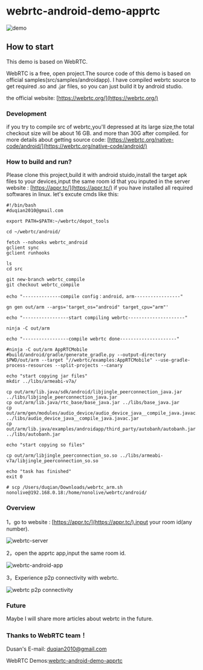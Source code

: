 # webrtc-android-demo-apprtc

![demo](https://github.com/duqian291902259/webrtc-android-demo-apprtc/blob/master/screenshot/webrtc-android-demo-as-project.png)


## How to start
This demo is based on WebRTC.

WebRTC is a free, open project.The source code of this demo is based on official samples(src/samples/androidapp). I have compiled webrtc source to get required .so and .jar files, so you can just build it by android studio.

the official website: [https://webrtc.org/](https://webrtc.org/)

### Development
if you try to compile src of webrtc,you'll depressed 
at its large size,the total checkout size will be about 16 GB. and more than 30G after compiled.
for more details about getting source code: [https://webrtc.org/native-code/android/](https://webrtc.org/native-code/android/)

### How to build and run?
Please clone this project,build it with android stuido,install the target apk files to your devices,input the same room id that you inputed in the 
server website : [https://appr.tc/](https://appr.tc/)
if you have installed all required softwares in linux.
let's excute cmds like this:

```
#!/bin/bash
#duqian2010@gmail.com

export PATH=$PATH:~/webrtc/depot_tools

cd ~/webrtc/android/

fetch --nohooks webrtc_android
gclient sync
gclient runhooks

ls
cd src

git new-branch webrtc_compile
git checkout webrtc_compile

echo "--------------compile config：android，arm-----------------"

gn gen out/arm --args='target_os="android" target_cpu="arm"'

echo "-----------------start compiling webrtc---------------------"

ninja -C out/arm

echo "-----------------compile webrtc done---------------------"

#ninja -C out/arm AppRTCMobile
#build/android/gradle/generate_gradle.py --output-directory $PWD/out/arm --target "//webrtc/examples:AppRTCMobile" --use-gradle-process-resources --split-projects --canary

echo "start copying jar files"
mkdir ../libs/armeabi-v7a/

cp out/arm/lib.java/sdk/android/libjingle_peerconnection_java.jar ../libs/libjingle_peerconnection_java.jar 
cp out/arm/lib.java/rtc_base/base_java.jar ../libs/base_java.jar 
cp out/arm/gen/modules/audio_device/audio_device_java__compile_java.javac.jar ../libs/audio_device_java__compile_java.javac.jar
cp out/arm/lib.java/examples/androidapp/third_party/autobanh/autobanh.jar ../libs/autobanh.jar

echo "start copying so files"

cp out/arm/libjingle_peerconnection_so.so ../libs/armeabi-v7a/libjingle_peerconnection_so.so

echo "task has finished"
exit 0

# scp /Users/duqian/Downloads/webrtc_arm.sh nonolive@192.168.0.18:/home/nonolive/webrtc/android/
```

### Overview 
1，go to website : [https://appr.tc/](https://appr.tc/).input your room id(any number).

![webrtc-server](https://github.com/duqian291902259/webrtc-android-demo-apprtc/blob/master/screenshot/appr.tc-webrtc-server.png)

2，open the apprtc app,input the same room id.

![webrtc-android-app](https://github.com/duqian291902259/webrtc-android-demo-apprtc/blob/master/screenshot/AppRTC-android-demo-p2p.png)

3，Experience p2p connectivity with webrtc.

![webrtc p2p connectivity ](https://github.com/duqian291902259/webrtc-android-demo-apprtc/blob/master/screenshot/AppRTC-connectivity.png)

### Future 
Maybe I will share more articles about webrtc in the future.

### Thanks to WebRTC team！
Dusan's E-mail: duqian2010@gmail.com

WebRTC Demos:[webrtc-android-demo-apprtc](https://github.com/duqian291902259/webrtc-android-demo-apprtc)


